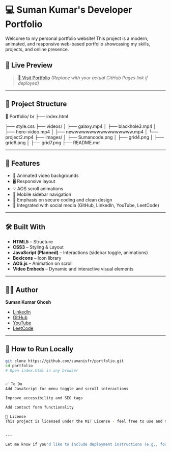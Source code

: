 # 💻 Suman Kumar's Developer Portfolio

Welcome to my personal portfolio website! This project is a modern, animated, and responsive web-based portfolio showcasing my skills, projects, and online presence.

## 🚀 Live Preview

> [🔗 Visit Portfolio](https://sumanisfr.github.io/) *(Replace with your actual GitHub Pages link if deployed)*

---

## 📂 Project Structure

📁 Portfolio/
br
├── index.html

├── style.css
├── videos/
│ ├── galaxy.mp4
│ ├── blackhole3.mp4
│ ├── hero-video.mp4
│ ├── newwwwwwwwwwwwwwwww.mp4
│ └── project2.mp4
├── images/
│ ├── Sumancode.png
│ ├── grid4.png
│ ├── grid6.png
│ ├── grid7.png
├── README.md


---

## 🌟 Features

- 🎥 Animated video backgrounds
- 🖥️ Responsive layout
- 💡 AOS scroll animations
- 📱 Mobile sidebar navigation
- 🔐 Emphasis on secure coding and clean design
- 🔗 Integrated with social media (GitHub, LinkedIn, YouTube, LeetCode)

---

## 🛠️ Built With

- **HTML5** – Structure
- **CSS3** – Styling & Layout
- **JavaScript (Planned)** – Interactions (sidebar toggle, animations)
- **Boxicons** – Icon library
- **AOS.js** – Animation on scroll
- **Video Embeds** – Dynamic and interactive visual elements

---

## 👨‍💻 Author

**Suman Kumar Ghosh**  
- [LinkedIn](https://www.linkedin.com/in/suman-kumar-ghosh/)
- [GitHub](https://github.com/sumanisfr)
- [YouTube](https://www.youtube.com/@Suman900.)
- [LeetCode](https://leetcode.com/u/sumankumarghosh/)

---

## 📌 How to Run Locally

```bash
git clone https://github.com/sumanisfr/portfolio.git
cd portfolio
# Open index.html in any browser


✅ To Do
Add JavaScript for menu toggle and scroll interactions

Improve accessibility and SEO tags

Add contact form functionality

📄 License
This project is licensed under the MIT License - feel free to use and modify it!


---

Let me know if you'd like to include deployment instructions (e.g., for GitHub Pages or Netlify).

